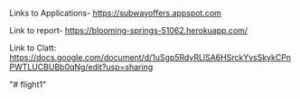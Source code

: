 Links to Applications- https://subwayoffers.appspot.com


Link to report- https://blooming-springs-51062.herokuapp.com/


Link to Clatt: https://docs.google.com/document/d/1uSgp5RdyRLlSA6HSrckYvsSkykCPnPWTLUCBUBb0qNg/edit?usp=sharing



"# flight1" 

